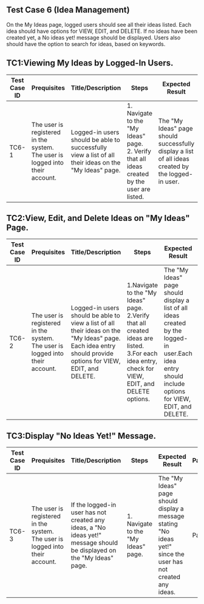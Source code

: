 ## Test Case 6 (Idea Management)
On the My Ideas page, logged users should see all their ideas listed. Each idea should have options for VIEW, EDIT,
and DELETE. If no ideas have been created yet, a No ideas yet! message should be displayed. Users also should have
the option to search for ideas, based on keywords.

## TC1:Viewing My Ideas by Logged-In Users.


| **Test Case ID** | **Prequisites** | **Title/Description** | **Steps** | **Expected Result** | **Pass/Fail** |
|------------------|-----------------|------------------------|-----------|----------------------|---------------|
| TC6-1           |The user is registered in the system.<br>The user is logged into their account.|Logged-in users should be able to successfully view a list of all their ideas on the "My Ideas" page. |1. Navigate to the "My Ideas" page.<br>2. Verify that all ideas created by the user are listed. |The "My Ideas" page should successfully display a list of all ideas created by the logged-in user.|Pass         |


## TC2:View, Edit, and Delete Ideas on "My Ideas" Page.


| **Test Case ID** | **Prequisites** | **Title/Description** | **Steps** | **Expected Result** | **Pass/Fail** |
|------------------|-----------------|------------------------|-----------|----------------------|---------------|
| TC6-2           |The user is registered in the system.<br>The user is logged into their account.|Logged-in users should be able to view a list of all their ideas on the "My Ideas" page. Each idea entry should provide options for VIEW, EDIT, and DELETE. |1.Navigate to the "My Ideas" page.<br>2.Verify that all created ideas are listed.<br>3.For each idea entry, check for VIEW, EDIT, and DELETE options. |The "My Ideas" page should display a list of all ideas created by the logged-in user.Each idea entry should include options for VIEW, EDIT, and DELETE.|Pass         |


## TC3:Display "No Ideas Yet!" Message.


| **Test Case ID** | **Prequisites** | **Title/Description** | **Steps** | **Expected Result** | **Pass/Fail** |
|------------------|-----------------|------------------------|-----------|----------------------|---------------|
| TC6-3            |The user is registered in the system.<br>The user is logged into their account.|If the logged-in user has not created any ideas, a "No ideas yet!" message should be displayed on the "My Ideas" page. |1. Navigate to the "My Ideas" page.|The "My Ideas" page should display a message stating "No ideas yet!" since the user has not created any ideas.|Pass         |
